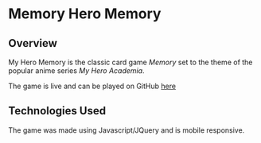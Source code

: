# Memory Hero Memory

## Overview

 My Hero Memory is the classic card game *Memory* set to the theme of the popular anime series *My Hero Academia*.

The game is live and can be played on GitHub [here](https://luciousmc.github.io/my-hero-memory)

## Technologies Used

The game was made using Javascript/JQuery and is mobile responsive.
